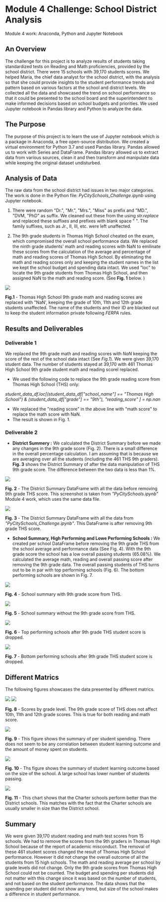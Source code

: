 # Module 4 Challenge: School District Analysis
Module 4 work: Anaconda, Python and Jupyter Notebook
## An Overview
The challenge for this project is to analyze results of students taking standardized tests on Reading and Math proficiencies, provided by the school district. There were 15 schools with 39,170 students scores. We helped Maria, the chief data analyst for the school district, with the analysis so that she could provide insights to the student performance trends and pattern based on various factors at the school and district levels. We collected all the data and showcased the trend on school performance so that it could be presented to the school board and the superintendent to make informed decisions based on school budgets and priorities. We used Jupyter notebook in Pandas library and Python to analyze the data. 

## The Purpose
The purpose of this project is to learn the use of Jupyter notebook which is a package in Anaconda, a free open-source distribution. We created a virtual environment for Python 3.7 and used Pandas library. Pandas allowed us to work with Series and DataFrame. Pandas library allowed us to extract data from various sources, clean it and then transform and manipulate data while keeping the original dataset undisturbed. 

## Analysis of Data
The raw data from the school district had issues in two major categories. The work is done in the Python file: *PyCitySchools_Challenge.ipynb* using Jupyter notebook.
1. There were random "Dr.", "Mr.", "Mrs.", "Miss" as prefix and "MD.", "DVM, "PhD" as suffix. We cleaned out these from the using *str.replace* and replaced these suffixes and prefixes with blank space " ". The family suffixes, such as Jr., II, III, etc. were left unaffected.

2. The 9th grade students in Thomas High School cheated on the exam, which compromised the overall school performance data. We replaced the ninth grade students' math and reading scores with NaN to emilinate these scores from the calculation of the average and percentage of math and reading scores of Thomas High School. By eliminating the math and reading scores only and keeping the student names in the list we kept the school budget and spending data intact. We used "loc" to locate the 9th grade students from Thomas High School, and then assigned NaN to the math and reading score. (See **Fig. 1** below. )

<img src ='./Resources/Ninth_Grade_NaN.png'>

**Fig.1** - Thomas High School 9th grade math and reading scores are replaced with "NaN', keeping the grade of 10th, 11th and 12th grade students unaffected. The name of the students and their ID are blacked out to keep the student information private following *FERPA*  rules. 


## Results and Deliverables

### Deliverable 1

We replaced the 9th grade math and reading scores with _NaN_ keeping the score of the rest of the school data intact (See *Fig.1*). We were given 39,170 student data. The number of students stayed at 39,170 with 461 Thomas High School 9th grade student math and reading scorel replaced. 

- We used the following code to replace the 9th grade reading score from Thomas High School (THS) only: 

*student_data_df.loc[(student_data_df["school_name"] == "Thomas High School") & (student_data_df["grade"] == "9th"), "reading_score" ] = np.nan*

- We replaced the "reading score" in the above line with "math score" to replace the math score with NaN. 
- The result is shown in Fig. 1. 

### Deliverable 2

- **District Summery :** We calculated the District Summary before we made any changes in the 9th grade score (Fig. 2). There is a small difference in the overall percentage calculation. I am assuming that is because we are averaging over all the students (including the 461 THS 9th graders).  **Fig. 3** shows the District Summary of after the data manipulation of THS 9th grade score. The difference between the two data is less than 1%. 

<img src ='./Resources/District_summary_w_THS.png'>

**Fig. 2** - The District Summary DataFrame with all the data before removing 9th grade THS score. This screenshot is taken from *"PyCitySchools.ipynb"* Module 4 work, which uses the same data file.

<img src ='./Resources/District_summary_no_THS_9th.png'>

**Fig. 3** - The District Summary DataFrame with all the data from *"PyCitySchools_Challenge.ipynb"*. This DataFrame is after removing 9th grade THS score.

- **School Summary, High Performing and Lowe Performing Schools :**  We created per school DataFrame before removing the 9th grade THS from the school average and performance data (See Fig. 4). With the 9th grade score the school has a low overall passing students (65.08%). We calculated the average math, reading and overall passing score after removing the 9th grade data. The overall passing  students of THS turns out to be in par with top performing schools (Fig. 6). The bottom performing schools are shown in Fig. 7.

<img src ='./Resources/Per_school_summary_w_THS_9th.png'>

**Fig. 4** - School summary with 9th grade score from THS. 

<img src ='./Resources/Per_school_summary_no_THS_9th.png'>

**Fig. 5** - School summary without the 9th grade score from THS.

<img src ='./Resources/Top_schools_no_THS_9th.png'>

**Fig. 6** - Top performing schools after 9th grade THS student score is dropped. 

<img src ='./Resources/Bottom_schools_no_THS_9th.png'>

**Fig. 7** - Bottom performing schools after 9th grade THS student score is dropped. 

## Different Matrics
The following figures showcases the data presented by different matrics.

<img src ='./Resources/Reading_Ave_by_GradeLEvel_New.png'> 
<img src ='./Resources/Math_Ave_by_GradeLEvel_new.png'> 

**Fig. 8**  - Scores by grade level. The 9th grade score of THS does not affect 10th, 11th and 12th grade scores. This is true for both reading and math score.

 <img src ='./Resources/Per_student_spending_by_size.png'> 

 **Fig. 9** - This figure shows the summary of per student spending. There does not seem to be any correlation between student learning outcome and the amount of money spent on students. 

<img src ='./Resources/Score_by_school_size.png'>

 **Fig. 10** - Ths figure shows the summary of student learning outcome based on the size of the school. A large school has lower number of students passing. 

<img src ='./Resources/Scores_by_school_type.png'> 

 **Fig. 11** - This chart shows that the Charter schools perform better than the District schools. This matches with the fact that the Charter schools are usually smaller in size than the District school. 

 ## Summary

 We were given 39,170 student reading and math test scores from 15 schools. We had to remove the scores from the 9th graders in Thomas High School because of the report of academic misconduct. The removal of these 461 student scores changed the result of Thomas High School performance. However it did not change the overall outcome of all the students from 15 high schools. The math and reading average per school by grade levels did not change. Only the 9th grade scores from Thomas High School could not be counted. The budget and spending per students did not matter with this change since it was based on the number of students, and not based on the student performance. The data shows that the spending per student did not show any trend, but size of the school makes a difference in student performance. 
